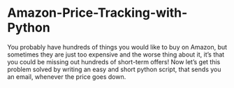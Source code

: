 # Amazon-Price-Tracking-with-Python
You probably have hundreds of things you would like to buy on Amazon, but sometimes they are just too expensive and the worse thing about it, it’s that you could be missing out hundreds of short-term offers! Now let’s get this problem solved by writing an easy and short python script, that sends you an email, whenever the price goes down.
